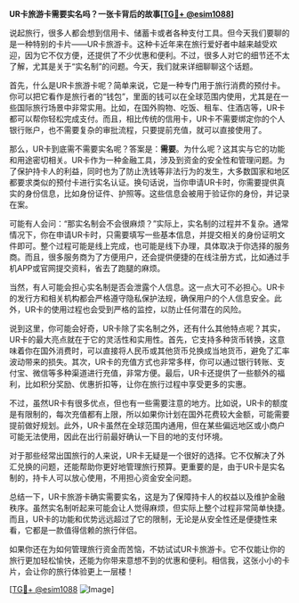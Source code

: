 **UR卡旅游卡需要实名吗？一张卡背后的故事[[TG💪+ @esim1088](https://t.me/s/esim1088)]**

说起旅行，很多人都会想到信用卡、储蓄卡或者各种支付工具。但今天我们要聊的是一种特别的卡片——UR卡旅游卡。这种卡近年来在旅行爱好者中越来越受欢迎，因为它不仅方便，还提供了不少优惠和便利。不过，很多人对它的细节还不太了解，尤其是关于“实名制”的问题。今天，我们就来详细聊聊这个话题。

首先，什么是UR卡旅游卡呢？简单来说，它是一种专门用于旅行消费的预付卡。你可以把它看作是旅行者的“钱包”，里面的钱可以在全球范围内使用，尤其是在一些国际旅行场景中非常实用。比如，在国外购物、吃饭、租车、住酒店等，UR卡都可以帮你轻松完成支付。而且，相比传统的信用卡，UR卡不需要绑定你的个人银行账户，也不需要复杂的审批流程，只要提前充值，就可以直接使用了。

那么，UR卡到底需不需要实名呢？答案是：**需要**。为什么呢？这其实与它的功能和用途密切相关。UR卡作为一种金融工具，涉及到资金的安全性和管理问题。为了保护持卡人的利益，同时也为了防止洗钱等非法行为的发生，大多数国家和地区都要求类似的预付卡进行实名认证。换句话说，当你申请UR卡时，你需要提供真实的身份信息，比如身份证件、护照等。这些信息会被用于验证你的身份，并记录在案。

可能有人会问：“那实名制会不会很麻烦？”实际上，实名制的过程并不复杂。通常情况下，你在申请UR卡时，只需要填写一些基本信息，并提交相关的身份证明文件即可。整个过程可能是线上完成，也可能是线下办理，具体取决于你选择的服务商。而且，很多服务商为了方便用户，还会提供便捷的在线注册方式，比如通过手机APP或官网提交资料，省去了跑腿的麻烦。

当然，有人可能会担心实名制是否会泄露个人信息。这一点大可不必担心。UR卡的发行方和相关机构都会严格遵守隐私保护法规，确保用户的个人信息安全。此外，UR卡的使用过程也会受到严格的监控，以防止任何潜在的风险。

说到这里，你可能会好奇，UR卡除了实名制之外，还有什么其他特点呢？其实，UR卡的最大亮点就在于它的灵活性和实用性。首先，它支持多种货币转换，这意味着你在国外消费时，可以直接将人民币或其他货币兑换成当地货币，避免了汇率波动带来的损失。其次，UR卡的充值方式也非常多样，你可以通过银行转账、支付宝、微信等多种渠道进行充值，非常方便。最后，UR卡还提供了一些额外的福利，比如积分奖励、优惠折扣等，让你在旅行过程中享受更多的实惠。

不过，虽然UR卡有很多优点，但也有一些需要注意的地方。比如说，UR卡的额度是有限制的，每次充值都有上限，所以如果你计划在国外花费较大金额，可能需要提前做好规划。此外，UR卡虽然在全球范围内通用，但在某些偏远地区或小商户可能无法使用，因此在出行前最好确认一下目的地的支付环境。

对于那些经常出国旅行的人来说，UR卡无疑是一个很好的选择。它不仅解决了外汇兑换的问题，还能帮助你更好地管理旅行预算。更重要的是，由于UR卡是实名制的，持卡人可以放心使用，不用担心资金安全问题。

总结一下，UR卡旅游卡确实需要实名，这是为了保障持卡人的权益以及维护金融秩序。虽然实名制听起来可能会让人觉得麻烦，但实际上整个过程非常简单快捷。而且，UR卡的功能和优势远远超过了它的限制，无论是从安全性还是便捷性来看，它都是一款值得信赖的旅行伴侣。

如果你还在为如何管理旅行资金而苦恼，不妨试试UR卡旅游卡。它不仅能让你的旅行更加轻松愉快，还能为你带来意想不到的优惠和便利。相信我，这张小小的卡片，会让你的旅行体验更上一层楼！

[[TG💪+ @esim1088](https://t.me/s/esim1088) ![Image](https://i.postimg.cc/4NQfJmqS/Snipaste-2025-05-13-00-14-12.png)]
